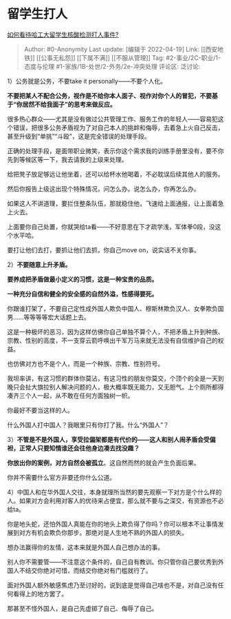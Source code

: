 # 留学生打人
[如何看待哈工大留学生核酸检测打人事件?](https://www.zhihu.com/question/528689203/answer/2446420945)

> Author: #0-Anonymity
> Last update: [编辑于 2022-04-19]
> Link: [[西安地铁]] [[公事无私怨]] [[下属不满]] [[不服从管理]]
> Tag: #2-事业/2C-职业/1-态度与伦理 #1-家族/1B-处世/2-外务/2e-冲突处理 
> 评论区:
> 泛讨论:

1）公务就是公务，不要take it personally——不要个人化。

**不要把某人不配合公务，视作是不给你本人面子、视作对你个人的冒犯，不要基于“你居然不给我面子”的思考来做反应。**

很多热心群众——尤其是没有做过公共管理工作、服务工作的年轻人——容易犯这个错误，把很多公务矛盾视为了对自己本人的挑衅和侮辱，去着急上火自己反击，甚至升级到“单挑”“斗殴”，这是完全错误的处理手段。

正确的处理手段，是面带职业微笑，表示你这个需求我的训练手册里没有，要不你先到等候区等一下，我去请我的上级来处理。

给把凳子放足够远让他坐着，还可以给杯水他喝着，不必耽误后续其他人的服务。

然后你报告上级这出现个特殊情况，问怎么办。说怎么办，你再怎么办。

如果这人不讲道理，要拦住整条队伍，那就稳住他，飞速给上面通报，让上面着急上火去。

上面要你自己处置，你就哭给ta看——不好意思在下才疏学浅，军体拳0段，没这个水平哈。

要打让他们去打，要抓让他们去抓，你自己move on，说实话不关你事。

2）**不要随意上升矛盾。**

**要养成把矛盾做最小定义的习惯，这是一种宝贵的品质。**

**一种充分自信和健全的安全感的自然外溢，性感得要死。**

你跟谁打架了，不要自己定性成外国人欺负中国人、穆斯林欺负汉人、女拳欺负国男……等等等等宏大话题上去。

这是一种极坏的恶习，因为这样仿佛你自己单独不算个人，不把矛盾上升到种族、宗教、性别的高度，不一支穿云箭呼唤出千军万马来就无法没有自信维护自己的权益。

也仿佛对方也不是个人，而是一个种族、宗教、性别符号。

我坦率讲，有这习惯的群体你莫沾，有这习性的朋友你莫交，个顶个的全是一天到晚只会扯大旗拉别人解决问题的人，极大概率既无能力，又无胆气。上个厕所都得凑齐三个人一起，从不敢在任何方面独树一帜。

你最好不要当这样的人。

什么外国人打中国人？我眼里只有你打了我。什么“外国人”？

3）**不管是不是外国人，享受拉偏架都是有代价的——这人和别人闹矛盾会受偏袒，正常人只要知情谁还会往他身边凑去找没趣？**

**你放出你的案例，对方自然会被孤立**。这自然而然的就会产生负面后果。

你并不需要什么官方非要还你什么公道。

4）中国人和在华外国人交往，本身就理所当然的要先观察一下对方是个什么样的人。如果对方会利用对客人的优待来占便宜，那么就不要与之深交，有资源也不必给ta。

你是地头蛇，还怕外国人真能在你的地头上欺负得了你吗？你可以根本不让事情发展到对方有机会欺负你那步。那绝对是人生地不熟的外国人的损失。

想办法赢得你的友情，这本来就是外国人自己想办法的事。

别人你不需要管——不注意这个条件的，自己自有教训。你只管你自己要优秀到外国人不结交你绝对可惜，而结交你绝对有门槛就行了。

面对外国人额外敏感焦虑乃至讨好的，说到底是觉得自己啥也不是，对自己没有任何看得上的地方罢了。

那甚至不怪外国人，是自己先虚掷了自己、侮辱了自己。
